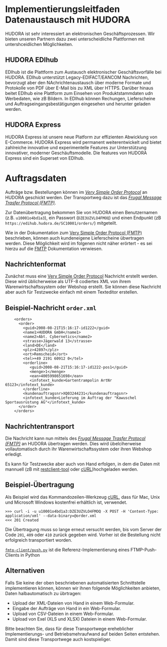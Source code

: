 # Implementierungsleitfaden Datenaustausch mit HUDORA

HUDORA ist sehr interessiert an elektronischen Geschäftsprozessen. Wir bieten unseren Partnern dazu zwei unterscheidliche Plattformen mit untershceidlichen Möglichkeiten.


## HUDORA EDIhub

EDIhub ist die Plattform zum Austausch elektronischer Geschäftsvorfälle bei HUDORA. EDIhub unterstützt Legacy-EDIFACT/EANCOM Nachrichten, bevorzugt aber den NAchrichtenaustausch über moderne Formate und Protokolle von PDF über E-Mail bis zu XML über HTTPS. Darüber hinaus beitet EDIhub eine Plattform zum Einsehen von Produktstammdaten udn Werbedaten, wie zB Bildern. In EDIhub können Rechungen, Lieferscheine und Auftragseingangsbestätigungen eingesehen und herunter geladen werden.


## HUDORA Express

HUDORA Express ist unsere neue Platform zur effizienten Abwicklung von E-Commerce. HUDORA Express wird permanent weiterentwickelt und bietet zahlreiche innovative und experimentelle Features zur Unterstützung innovativer, moderner Geschäuftsmodelle. Die features von HUDORA Express sind ein Superset von EDIhub.


# Auftragsdaten

Aufträge bzw. Bestellungen können im *[Very Simple Order Protocol][1]* an HUDORA geschickt werden. Der Transportweg dazu ist das *[Frugal Message Trasfer Protocol (FMTP)][2]*.

Zur Datenübertragung bekommen Sie von HUDORA einen Benutzernamen (z.B. `u10001o4bd1a3`), ein Passwort (`DZE3UZVLO4FMOQ`) und einen Endpunkt (zB `https://edihub.hudora.de/SC10001/orders/`) mitgeteilt.

Wie in der Dokumentation zum [Very Simple Order Protocol (FMTP)][1] beschrieben, können auch kundeneigene Lieferscheine übwrtragen werden. Diese Möglichkeit wird im folgenen nicht näher erörtert - es sei hierzu auf die [FMTP][1] Dokumentation verwiesen.


## Nachrichtenformat

Zunächst muss eine [Very Simple Order Protocol][1] Nachricht erstellt werden. Diese wird üblicherweise als UTF-8 codiertes XML von ihrem Warenwirtschaftssystem oder Webshop erstellt. Sie können diese Nachricht aber auch für Testzwecke einfach mit einem Texteditor erstellen.


## Beispiel-Nachricht `order.xml`

```
    <orders>
      <order>
        <guid>2008-08-21T15:16:17-id1222</guid>
        <name1>HUDORA GmbH</name1>
        <name2>Abt. Cybernetics</name2>
        <strasse>Jägerwald 13</strasse>
        <land>DE</land>
        <plz>42897</plz>
        <ort>Remscheid</ort>
        <tel>+49 2191 60912 0</tel>
        <orderline>
           <guid>2008-08-21T15:16:17-id1222-pos1</guid>
           <menge>1</menge>
           <ean>4005998651698</ean>
           <infotext_kunde>Gartentrampolin ArtNr 65123</infotext_kunde>
        </orderline>
        <kundenauftragsnr>XQ03244231</kundenauftragsnr>
        <infotext_kunde>Lieferung im Auftrag der "Kawuschel Sportausrüstung AG"</infotext_kunde>
      </order>
    </orders>
```


## Nachrichtentransport

Die Nachricht kann nun mittels des  *[Frugal Message Trasfer Protocol (FMTP)][2]* an HUDORA übertragen werden. Dies wird übelciherweise vollautomatisch durch ihr Warenwirtschaftssystem oder ihren Webshop erledigt.

Es kann für Testzwecke aber auch von Hand erfolgen, in dem  die Daten mit mannuell (zB mit [restclient-tool][3] oder [cURL][4])hochgeladen werden.


## Beispiel-Übertragung

Als Beispiel wird das Kommandozeilen-Werkzeug [cURL][4], dass für Mac, Unix und Microsoft Windows kostenfrei erhältlich ist, verwendet.


    >>> curl -i -u u10001o4bd1a3:DZE3UZVLO4FMOQ -X POST -H 'Content-Type: application/xml' --data-binary=@order.xml
    <<< 201 Created

Die Übertragung muss so lange erneut versucht werden, bis vom Server der Code `201`, `409` oder `410` zurück gegeben wird. Vorher ist die Bestellung nicht erfolgreich transportiert worden.

[`fmtp-client/push.py`][5] ist die Referenz-Implementierung eines FTMP-Push-Clients in Python


## Alternativen

Falls Sie keine der oben beschriebenen automatisierten Schnittstelle implementieren können, können wir ihnen folgende Möglichkeiten anbieten, Daten halbautomatisch zu übrtragen:

* Upload der XML-Dateien von Hand in einem Web-Formular.
* Eingabe der Aufträge von Hand in ein Web-Formular.
* Upload von CSV-Dateien in einem Web-Formular.
* Upload von Exel (XLS und XLSX) Dateien in einem Web-Formular.

Bitte beachten Sie, dass für diese Transportwege ereheblicher Implementierungs- und Betriebsmehraufwand auf beiden Seiten entstehen. Damit sind diese Transportwege auch kostspieliger.



[1]: http://github.com/hudora/huTools/blob/master/doc/standards/verysimpleorderprotocol.markdown
[2]: http://github.com/hudora/huTools/blob/master/doc/standards/fmtp.markdown
[3]: https://code.google.com/a/eclipselabs.org/p/restclient-tool/
[4]: http://curl.haxx.se
[5]: https://github.com/hudora/FMTP/blob/master/fmtp-client/push.py
